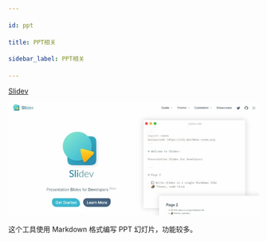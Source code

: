 ```yaml
---

id: ppt

title: PPT相关

sidebar_label: PPT相关

---
```




[Slidev](https://github.com/slidevjs/slidev)

![img](asserts/images/bg2021050603.jpg)

这个工具使用 Markdown 格式编写 PPT 幻灯片，功能较多。
